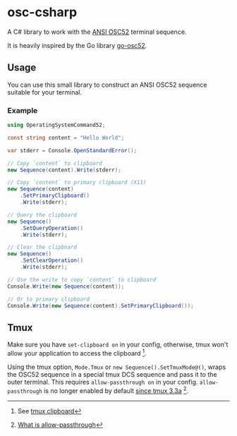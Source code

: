 # osc-csharp

A C# library to work with the [ANSI OSC52](https://invisible-island.net/xterm/ctlseqs/ctlseqs.html#h3-Operating-System-Commands) terminal sequence.

It is heavily inspired by the Go library [go-osc52](https://github.com/aymanbagabas/go-osc52).

## Usage

You can use this small library to construct an ANSI OSC52 sequence suitable for
your terminal.

### Example

```csharp
using OperatingSystemCommand52;

const string content = "Hello World";

var stderr = Console.OpenStandardError();

// Copy `content` to clipboard
new Sequence(content).Write(stderr);

// Copy `content` to primary clipboard (X11) 
new Sequence(content)
    .SetPrimaryClipboard()
    .Write(stderr);

// Query the clipboard
new Sequence()
    .SetQueryOperation()
    .Write(stderr);

// Clear the clipboard
new Sequence()
    .SetClearOperation()
    .Write(stderr);

// Use the write to copy `content` to clipboard
Console.Write(new Sequence(content));

// Or to primary clipboard 
Console.Write(new Sequence(content).SetPrimaryClipboard());
```

## Tmux

Make sure you have `set-clipboard on` in your config, otherwise, tmux won't
allow your application to access the clipboard [^1].

Using the tmux option, `Mode.Tmux` or `new Sequence().SetTmuxMode@()`, wraps the
OSC52 sequence in a special tmux DCS sequence and pass it to the outer
terminal. This requires `allow-passthrough on` in your config.
`allow-passthrough` is no longer enabled by default
[since tmux 3.3a](https://github.com/tmux/tmux/issues/3218#issuecomment-1153089282) [^2].

[^1]: See [tmux clipboard](https://github.com/tmux/tmux/wiki/Clipboard)
[^2]: [What is allow-passthrough](https://github.com/tmux/tmux/wiki/FAQ#what-is-the-passthrough-escape-sequence-and-how-do-i-use-it)

